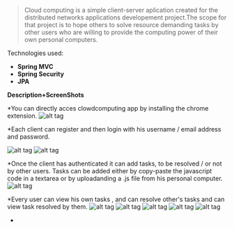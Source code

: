 >Cloud computing is a simple client-server aplication created for the distributed networks applications developement project.The scope for that project is to hope others to solve resource demanding tasks by other users who are willing to provide the computing power of their own personal computers.

Technologies used:
*    **Spring MVC**
*    **Spring Security** 
*    **JPA**


**Description+ScreenShots**

*You can directly acces clowdcomputing app by installing the chrome extension.
![alt tag](https://i.imgsafe.org/e880958a9c.png)

*Each client can register and then login with his username / email address and password.

![alt tag](http://s31.postimg.org/hiluo513v/signup.png)
![alt tag](https://i.imgsafe.org/e85f8d3af7.png)

*Once the client has authenticated it can add tasks, to be resolved / or not by other users. Tasks can be added either by copy-paste the javascript code in a textarea or by uploadanding a  .js file from his personal computer.
![alt tag](https://i.imgsafe.org/e8664db50f.png)

*Every user can view his own tasks , and can resolve other's tasks and can view task resolved by them.
![alt tag](https://i.imgsafe.org/e8800a2233.png)
![alt tag](https://i.imgsafe.org/e8953d84ad.png)
![alt tag](https://i.imgsafe.org/e8816ab9ab.png)
![alt tag](https://i.imgsafe.org/e882b58cd2.png)
![alt tag](https://i.imgsafe.org/e882c567e4.png)

*






